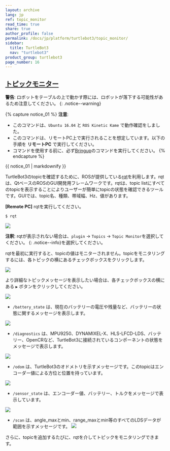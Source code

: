 ```yaml
---
layout: archive
lang: jp
ref: topic_monitor
read_time: true
share: true
author_profile: false
permalink: /docs/jp/platform/turtlebot3/topic_monitor/
sidebar:
  title: TurtleBot3
  nav: "turtlebot3"
product_group: turtlebot3
page_number: 16
---
```


<div style="counter-reset: h1 8"></div>
<div style="counter-reset: h2 0"></div>

<!--[dummy Header 1]>
  <h1 id="basic-operation"><a href="#basic-operation">Basic Operation</a></h1>
<![end dummy Header 1]-->

## [トピックモニター](#トピックモニター)

**警告**: ロボットをテーブルの上で動かす際には、ロボットが落下する可能性があるため注意してください。
{: .notice--warning}

{% capture notice_01 %}
**注意**:
- このコマンドは、`Ubuntu 16.04` と `ROS Kinetic Kame` で動作確認をしました。
- このコマンドは、リモートPC上で実行されることを想定しています。以下の手順を **リモートPC** で実行してください。
- コマンドを使用する前に、必ず[Bringup](/docs/en/platform/turtlebot3/bringup/#bringup)のコマンドを実行してください。
{% endcapture %}
<div class="notice--info">{{ notice_01 | markdownify }}</div>

TurtleBot3のtopicを確認するために、ROSが提供している[rqt][rqt]を利用します。rqtは、QtベースのROSのGUI開発用フレームワークです。rqtは、topic listにすべてのtopicを表示することによりユーザーが簡単にtopicの状態を確認できるツールです。GUIでは、topic名、種類、帯域幅、Hz、値があります。

**[Remote PC]** rqtを実行してください。
``` bash
$ rqt
```
![](/assets/images/platform/turtlebot3/example/rqt_1.png)

**注釈**: rqtが表示されない場合は、`plugin` -> `Topics` -> `Topic Monitor`を選択してください。
{: .notice--info}を選択してください。

rqtを最初に実行すると、topicの値はモニターされません。topicをモニタリングするには、各トピックの横にあるチェックボックスをクリックします。

![](/assets/images/platform/turtlebot3/example/rqt_2.png)

より詳細なトピックメッセージを表示したい場合は、各チェックボックスの横にある `▶` ボタンをクリックしてください。

![](/assets/images/platform/turtlebot3/example/rqt_3.png)


- `/battery_state` は、現在のバッテリーの電圧や残量など、バッテリーの状態に関するメッセージを表示します。

![](/assets/images/platform/turtlebot3/example/rqt_4.png)

- `/diagnostics` は、MPU9250、DYNAMIXEL-X、HLS-LFCD-LDS、バッテリー、OpenCRなど、TurtleBot3に接続されているコンポーネントの状態をメッセージで表示します。

![](/assets/images/platform/turtlebot3/example/rqt_5.png)

- `/odom` は、TurtleBot3のオドメトリを示すメッセージです。このtopicはエンコーダー値による方位と位置を持っています。

![](/assets/images/platform/turtlebot3/example/rqt_6.png)

- `/sensor_state` は、エンコーダー値、バッテリー、トルクをメッセージで表示しています。

![](/assets/images/platform/turtlebot3/example/rqt_7.png)

- `/scan` は、angle_maxとmin、range_maxとmin等のすべてのLDSデータが範囲を示すメッセージです。
![](/assets/images/platform/turtlebot3/example/rqt_8.png)

さらに、topicを追加するたびに、rqtを介してトピックをモニタリングできます。

[bringup]: /docs/en/platform/turtlebot3/bringup/#bringup
[rqt]: http://wiki.ros.org/rqt
